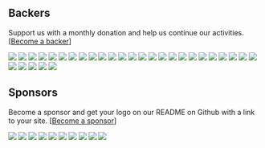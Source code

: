 
## Backers

Support us with a monthly donation and help us continue our activities. [[Become a backer](https://opencollective.com/{{slug}}#backer)]

<a href="https://opencollective.com/{{slug}}/backer/0/website" target="_blank"><img src="https://opencollective.com/{{slug}}/backer/0/avatar.svg"></a>
<a href="https://opencollective.com/{{slug}}/backer/1/website" target="_blank"><img src="https://opencollective.com/{{slug}}/backer/1/avatar.svg"></a>
<a href="https://opencollective.com/{{slug}}/backer/2/website" target="_blank"><img src="https://opencollective.com/{{slug}}/backer/2/avatar.svg"></a>
<a href="https://opencollective.com/{{slug}}/backer/3/website" target="_blank"><img src="https://opencollective.com/{{slug}}/backer/3/avatar.svg"></a>
<a href="https://opencollective.com/{{slug}}/backer/4/website" target="_blank"><img src="https://opencollective.com/{{slug}}/backer/4/avatar.svg"></a>
<a href="https://opencollective.com/{{slug}}/backer/5/website" target="_blank"><img src="https://opencollective.com/{{slug}}/backer/5/avatar.svg"></a>
<a href="https://opencollective.com/{{slug}}/backer/6/website" target="_blank"><img src="https://opencollective.com/{{slug}}/backer/6/avatar.svg"></a>
<a href="https://opencollective.com/{{slug}}/backer/7/website" target="_blank"><img src="https://opencollective.com/{{slug}}/backer/7/avatar.svg"></a>
<a href="https://opencollective.com/{{slug}}/backer/8/website" target="_blank"><img src="https://opencollective.com/{{slug}}/backer/8/avatar.svg"></a>
<a href="https://opencollective.com/{{slug}}/backer/9/website" target="_blank"><img src="https://opencollective.com/{{slug}}/backer/9/avatar.svg"></a>
<a href="https://opencollective.com/{{slug}}/backer/10/website" target="_blank"><img src="https://opencollective.com/{{slug}}/backer/10/avatar.svg"></a>
<a href="https://opencollective.com/{{slug}}/backer/11/website" target="_blank"><img src="https://opencollective.com/{{slug}}/backer/11/avatar.svg"></a>
<a href="https://opencollective.com/{{slug}}/backer/12/website" target="_blank"><img src="https://opencollective.com/{{slug}}/backer/12/avatar.svg"></a>
<a href="https://opencollective.com/{{slug}}/backer/13/website" target="_blank"><img src="https://opencollective.com/{{slug}}/backer/13/avatar.svg"></a>
<a href="https://opencollective.com/{{slug}}/backer/14/website" target="_blank"><img src="https://opencollective.com/{{slug}}/backer/14/avatar.svg"></a>
<a href="https://opencollective.com/{{slug}}/backer/15/website" target="_blank"><img src="https://opencollective.com/{{slug}}/backer/15/avatar.svg"></a>
<a href="https://opencollective.com/{{slug}}/backer/16/website" target="_blank"><img src="https://opencollective.com/{{slug}}/backer/16/avatar.svg"></a>
<a href="https://opencollective.com/{{slug}}/backer/17/website" target="_blank"><img src="https://opencollective.com/{{slug}}/backer/17/avatar.svg"></a>
<a href="https://opencollective.com/{{slug}}/backer/18/website" target="_blank"><img src="https://opencollective.com/{{slug}}/backer/18/avatar.svg"></a>
<a href="https://opencollective.com/{{slug}}/backer/19/website" target="_blank"><img src="https://opencollective.com/{{slug}}/backer/19/avatar.svg"></a>
<a href="https://opencollective.com/{{slug}}/backer/20/website" target="_blank"><img src="https://opencollective.com/{{slug}}/backer/20/avatar.svg"></a>
<a href="https://opencollective.com/{{slug}}/backer/21/website" target="_blank"><img src="https://opencollective.com/{{slug}}/backer/21/avatar.svg"></a>
<a href="https://opencollective.com/{{slug}}/backer/22/website" target="_blank"><img src="https://opencollective.com/{{slug}}/backer/22/avatar.svg"></a>
<a href="https://opencollective.com/{{slug}}/backer/23/website" target="_blank"><img src="https://opencollective.com/{{slug}}/backer/23/avatar.svg"></a>
<a href="https://opencollective.com/{{slug}}/backer/24/website" target="_blank"><img src="https://opencollective.com/{{slug}}/backer/24/avatar.svg"></a>
<a href="https://opencollective.com/{{slug}}/backer/25/website" target="_blank"><img src="https://opencollective.com/{{slug}}/backer/25/avatar.svg"></a>
<a href="https://opencollective.com/{{slug}}/backer/26/website" target="_blank"><img src="https://opencollective.com/{{slug}}/backer/26/avatar.svg"></a>
<a href="https://opencollective.com/{{slug}}/backer/27/website" target="_blank"><img src="https://opencollective.com/{{slug}}/backer/27/avatar.svg"></a>
<a href="https://opencollective.com/{{slug}}/backer/28/website" target="_blank"><img src="https://opencollective.com/{{slug}}/backer/28/avatar.svg"></a>
<a href="https://opencollective.com/{{slug}}/backer/29/website" target="_blank"><img src="https://opencollective.com/{{slug}}/backer/29/avatar.svg"></a>


## Sponsors

Become a sponsor and get your logo on our README on Github with a link to your site. [[Become a sponsor](https://opencollective.com/{{slug}}#sponsor)]

<a href="https://opencollective.com/{{slug}}/sponsor/0/website" target="_blank"><img src="https://opencollective.com/{{slug}}/sponsor/0/avatar.svg"></a>
<a href="https://opencollective.com/{{slug}}/sponsor/1/website" target="_blank"><img src="https://opencollective.com/{{slug}}/sponsor/1/avatar.svg"></a>
<a href="https://opencollective.com/{{slug}}/sponsor/2/website" target="_blank"><img src="https://opencollective.com/{{slug}}/sponsor/2/avatar.svg"></a>
<a href="https://opencollective.com/{{slug}}/sponsor/3/website" target="_blank"><img src="https://opencollective.com/{{slug}}/sponsor/3/avatar.svg"></a>
<a href="https://opencollective.com/{{slug}}/sponsor/4/website" target="_blank"><img src="https://opencollective.com/{{slug}}/sponsor/4/avatar.svg"></a>
<a href="https://opencollective.com/{{slug}}/sponsor/5/website" target="_blank"><img src="https://opencollective.com/{{slug}}/sponsor/5/avatar.svg"></a>
<a href="https://opencollective.com/{{slug}}/sponsor/6/website" target="_blank"><img src="https://opencollective.com/{{slug}}/sponsor/6/avatar.svg"></a>
<a href="https://opencollective.com/{{slug}}/sponsor/7/website" target="_blank"><img src="https://opencollective.com/{{slug}}/sponsor/7/avatar.svg"></a>
<a href="https://opencollective.com/{{slug}}/sponsor/8/website" target="_blank"><img src="https://opencollective.com/{{slug}}/sponsor/8/avatar.svg"></a>
<a href="https://opencollective.com/{{slug}}/sponsor/9/website" target="_blank"><img src="https://opencollective.com/{{slug}}/sponsor/9/avatar.svg"></a>


